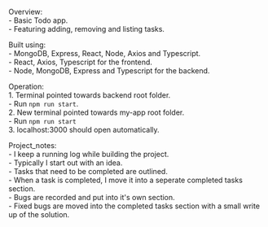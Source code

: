 Overview:<br> 
    - Basic Todo app.<br> 
    - Featuring adding, removing and listing tasks.<br> 

Built using:<br> 
    - MongoDB, Express, React, Node, Axios and Typescript.<br> 
      - React, Axios, Typescript for the frontend.<br> 
      - Node, MongoDB, Express and Typescript for the backend. <br> 

Operation:<br> 
    1. Terminal pointed towards backend root folder.<br> 
       - Run `npm run start`.<br> 
    2. New terminal pointed towards my-app root folder.<br> 
       - Run `npm run start`<br> 
    3. localhost:3000 should open automatically.<br> 

Project_notes:<br> 
    - I keep a running log while building the project.<br> 
    - Typically I start out with an idea.<br> 
    - Tasks that need to be completed are outlined.<br> 
      - When a task is completed, I move it into a seperate completed tasks section.<br> 
    - Bugs are recorded and put into it's own section.<br> 
      - Fixed bugs are moved into the completed tasks section with a small write up of the solution.<br> 